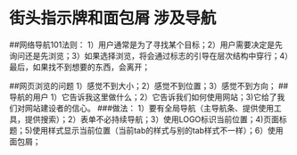 # 街头指示牌和面包屑 涉及导航

##网络导航101法则：
1）用户通常是为了寻找某个目标；2）用户需要决定是先询问还是先浏览；3）如果选择浏览，将会通过标志的引导在层次结构中穿行；4）最后，如果找不到想要的东西，会离开；

##网页浏览的问题
1）感觉不到大小；2）感觉不到位置；3）感觉不到方向；
##导航的用户
1）它告诉我这里做什么；2）它告诉我们如何使用网站；3)它给了我们对网站建设者的信心。
###做法：
1）要有全局导航（主导航条、提供使用工具，提供搜索）；2）表单不必持续导航；3）使用LOGO标识当前位置；4)页面标题；5)使用样式显示当前位置（当前tab的样式与别的tab样式不一样）；6）使用面包屑；